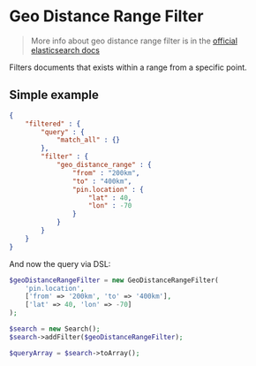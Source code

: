 # Geo Distance Range Filter

> More info about geo distance range filter is in the [official elasticsearch docs][1]

Filters documents that exists within a range from a specific point.

## Simple example

```JSON
{
    "filtered" : {
        "query" : {
            "match_all" : {}
        },
        "filter" : {
            "geo_distance_range" : {
                "from" : "200km",
                "to" : "400km",
                "pin.location" : {
                    "lat" : 40,
                    "lon" : -70
                }
            }
        }
    }
}
```

And now the query via DSL:

```php
$geoDistanceRangeFilter = new GeoDistanceRangeFilter(
    'pin.location',
    ['from' => '200km', 'to' => '400km'],
    ['lat' => 40, 'lon' => -70]
);

$search = new Search();
$search->addFilter($geoDistanceRangeFilter);

$queryArray = $search->toArray();
```

[1]: https://www.elastic.co/guide/en/elasticsearch/reference/current/query-dsl-geo-distance-range-filter.html

